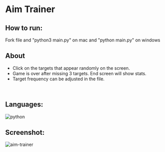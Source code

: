<h1> Aim Trainer </h1>
<h2>How to run:</h2>
<p>Fork file and "python3 main.py" on mac and "python main.py" on windows</p>

<h2>About</h2>
<ul>
    <li>Click on the targets that appear randomly on the screen.</li>
    <li>Game is over after missing 3 targets. End screen will show stats.</li>
    <li>Target frequency can be adjusted in the file.</li>
</ul>
<br>
<h2>Languages:</h2>
<img src="https://skillicons.dev/icons?i=python" alt="python">

<br>

<h2>Screenshot:</h2>

![aim-trainer](https://github.com/Kenref/aim-trainer/assets/107287396/1d7feb29-73f9-40bd-9a34-e16f3d0c93c4)
